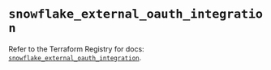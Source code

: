 # `snowflake_external_oauth_integration`

Refer to the Terraform Registry for docs: [`snowflake_external_oauth_integration`](https://registry.terraform.io/providers/snowflake-labs/snowflake/0.98.0/docs/resources/external_oauth_integration).
